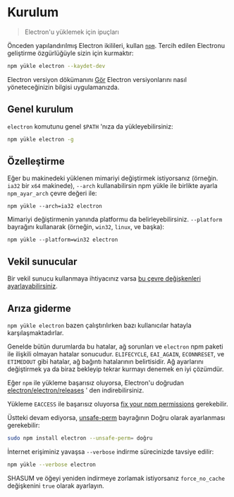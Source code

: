 # Kurulum

> Electron'u yüklemek için ipuçları

Önceden yapılandırılmış Electron ikilileri, kullan [`npm`](https://docs.npmjs.com/). Tercih edilen Electronu geliştirme özgürlüğüyle sizin için kurmaktır:

```sh
npm yükle electron --kaydet-dev
```

Electron versiyon dökümanını [Gör](electron-versioning.md) Electron versiyonlarını nasıl yöneteceğinizin bilgisi uygulamanızda.

## Genel kurulum

`electron` komutunu genel `$PATH` 'nıza da yükleyebilirsiniz:

```sh
npm yükle electron -g
```

## Özelleştirme

Eğer bu makinedeki yüklenen mimariyi değiştirmek istiyorsanız (örneğin. `ia32` bir `x64` makinede), `--arch` kullanabilirsin npm yükle ile birlikte ayarla `npm_ayar_arch` çevre değeri ile:

```shell
npm yükle --arch=ia32 electron
```

Mimariyi değiştirmenin yanında platformu da belirleyebilirsiniz. `--platform` bayrağını kullanarak (örneğin, `win32`, `linux`, ve başka):

```shell
npm yükle --platform=win32 electron
```

## Vekil sunucular

Bir vekil sunucu kullanmaya ihtiyacınız varsa [ bu çevre değişkenleri ayarlayabilirsiniz](https://github.com/request/request/tree/f0c4ec061141051988d1216c24936ad2e7d5c45d#controlling-proxy-behaviour-using-environment-variables).

## Arıza giderme

`npm yükle electron` bazen çalıştırılırken bazı kullanıcılar hatayla karşılaşmaktadırlar.

Genelde bütün durumlarda bu hatalar, ağ sorunları ve `electron` npm paketi ile ilişkili olmayan hatalar sonucudur. `ELIFECYCLE`, `EAI_AGAIN`, `ECONNRESET`, ve `ETIMEDOUT` gibi hatalar, ağ bağıntı hatalarının belirtisidir. Ağ ayarlarını değiştirmek ya da biraz bekleyip tekrar kurmayı denemek en iyi çözümdür.

Eğer `npm` ile yükleme başarısız oluyorsa, Electron'u doğrudan [electron/electron/releases](https://github.com/electron/electron/releases) ' den indirebilirsiniz.

Yükleme `EACCESS` ile başarısız oluyorsa [fix your npm permissions](https://docs.npmjs.com/getting-started/fixing-npm-permissions) gerekebilir.

Üstteki devam ediyorsa, [unsafe-perm](https://docs.npmjs.com/misc/config#unsafe-perm) bayrağının Doğru olarak ayarlanması gerekebilir:

```sh
sudo npm install electron --unsafe-perm= doğru
```

İnternet erişiminiz yavaşsa `--verbose` indirme sürecinizde tavsiye edilir:

```sh
npm yükle --verbose electron
```

SHASUM ve öğeyi yeniden indirmeye zorlamak istiyorsanız `force_no_cache` değişkenini `true` olarak ayarlayın.
